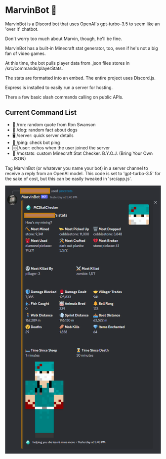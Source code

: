 # MarvinBot 🥹

MarvinBot is a Discord bot that uses OpenAI's gpt-turbo-3.5 to seem like an 'over it' chatbot.

Don't worry too much about Marvin, though, he'll be fine.

MarvinBot has a built-in Minecraft stat generator, too, even if he's not a big fan of video games.

At this time, the bot pulls player data from .json files stores in /src/commands/playerStats.

The stats are formatted into an embed. The entire project uses Discord.js.

Express is installed to easily run a server for hosting.

There a few basic slash commands calling on public APIs.

## Current Command List

- 🥃 /ron: random quote from Ron Swanson
- 🐶 /dog: random fact about dogs
- 🖥 /server: quick server details
- 🏓 /ping: check bot ping
- 🆔 /user: echos when the user joined the server
- 💠 /mcstats: custom Minecraft Stat Checker. B.Y.O.J. (Bring Your Own JSON)

Tag MarvinBot (or whatever you name your bot) in a server channel to receive a reply from an OpenAI model.
This code is set to 'gpt-turbo-3.5' for the sake of cost, but this can be easily tweaked in 'src/app.js'.

![stats](assets/mcStats.png)
